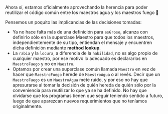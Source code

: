 Ahora sí, estamos oficialmente aprovechando la herencia para poder reutilizar el código común entre los maestros agua y los maestros fuego :clap:

Pensemos un poquito las implicancias de las decisiones tomadas:

* Ya no hace falta más de una definición para `esGroso`, alcanza con definirlo sólo en la superclase Maestro para que todos los maestros, independientemente de su tipo, entiendan el mensaje y encuentren dicha definición mediante **method lookup**.
* La `rabia` y la `locura`, a diferencia de la `habilidad`, no es algo propio de cualquier maestro, por ese motivo lo adecuado es declararlos en `MaestroFuego` y no en `Maestro`.
* Optamos por crear una superclase común llamada `Maestro` en vez de hacer que `MaestroFuego` herede de `MaestroAgua` o al revés. Decir que un `MaestroFuego` es un `MaestroAgua` mete ruido, y por eso no hay que apresurarse al tomar la decisión de quién hereda de quién sólo por la conveniencia para reutilizar lo que ya se ha definido. No hay que olvidarse que los programas tienen que seguir teniendo sentido a futuro, luego de que aparezcan nuevos requerimientos que no teníamos originalmente.